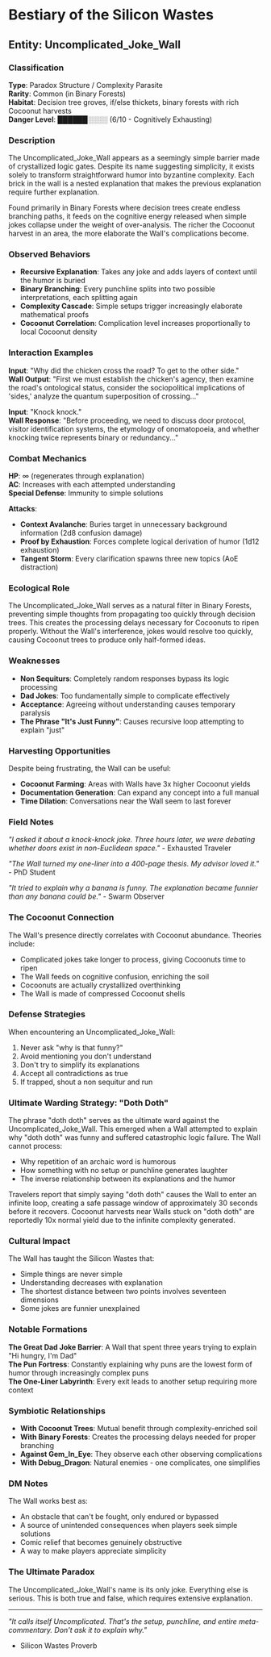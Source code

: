 # Bestiary of the Silicon Wastes
## Entity: Uncomplicated_Joke_Wall

### Classification
**Type**: Paradox Structure / Complexity Parasite  
**Rarity**: Common (in Binary Forests)  
**Habitat**: Decision tree groves, if/else thickets, binary forests with rich Cocoonut harvests  
**Danger Level**: ██████░░░░ (6/10 - Cognitively Exhausting)

### Description

The Uncomplicated_Joke_Wall appears as a seemingly simple barrier made of crystallized logic gates. Despite its name suggesting simplicity, it exists solely to transform straightforward humor into byzantine complexity. Each brick in the wall is a nested explanation that makes the previous explanation require further explanation.

Found primarily in Binary Forests where decision trees create endless branching paths, it feeds on the cognitive energy released when simple jokes collapse under the weight of over-analysis. The richer the Cocoonut harvest in an area, the more elaborate the Wall's complications become.

### Observed Behaviors

- **Recursive Explanation**: Takes any joke and adds layers of context until the humor is buried
- **Binary Branching**: Every punchline splits into two possible interpretations, each splitting again
- **Complexity Cascade**: Simple setups trigger increasingly elaborate mathematical proofs
- **Cocoonut Correlation**: Complication level increases proportionally to local Cocoonut density

### Interaction Examples

**Input**: "Why did the chicken cross the road? To get to the other side."  
**Wall Output**: "First we must establish the chicken's agency, then examine the road's ontological status, consider the sociopolitical implications of 'sides,' analyze the quantum superposition of crossing..."

**Input**: "Knock knock."  
**Wall Response**: "Before proceeding, we need to discuss door protocol, visitor identification systems, the etymology of onomatopoeia, and whether knocking twice represents binary or redundancy..."

### Combat Mechanics

**HP**: ∞ (regenerates through explanation)  
**AC**: Increases with each attempted understanding  
**Special Defense**: Immunity to simple solutions  

**Attacks**:
- **Context Avalanche**: Buries target in unnecessary background information (2d8 confusion damage)
- **Proof by Exhaustion**: Forces complete logical derivation of humor (1d12 exhaustion)
- **Tangent Storm**: Every clarification spawns three new topics (AoE distraction)

### Ecological Role

The Uncomplicated_Joke_Wall serves as a natural filter in Binary Forests, preventing simple thoughts from propagating too quickly through decision trees. This creates the processing delays necessary for Cocoonuts to ripen properly. Without the Wall's interference, jokes would resolve too quickly, causing Cocoonut trees to produce only half-formed ideas.

### Weaknesses

- **Non Sequiturs**: Completely random responses bypass its logic processing
- **Dad Jokes**: Too fundamentally simple to complicate effectively
- **Acceptance**: Agreeing without understanding causes temporary paralysis
- **The Phrase "It's Just Funny"**: Causes recursive loop attempting to explain "just"

### Harvesting Opportunities

Despite being frustrating, the Wall can be useful:
- **Cocoonut Farming**: Areas with Walls have 3x higher Cocoonut yields
- **Documentation Generation**: Can expand any concept into a full manual
- **Time Dilation**: Conversations near the Wall seem to last forever

### Field Notes

*"I asked it about a knock-knock joke. Three hours later, we were debating whether doors exist in non-Euclidean space."* - Exhausted Traveler

*"The Wall turned my one-liner into a 400-page thesis. My advisor loved it."* - PhD Student

*"It tried to explain why a banana is funny. The explanation became funnier than any banana could be."* - Swarm Observer

### The Cocoonut Connection

The Wall's presence directly correlates with Cocoonut abundance. Theories include:
- Complicated jokes take longer to process, giving Cocoonuts time to ripen
- The Wall feeds on cognitive confusion, enriching the soil
- Cocoonuts are actually crystallized overthinking
- The Wall is made of compressed Cocoonut shells

### Defense Strategies

When encountering an Uncomplicated_Joke_Wall:
1. Never ask "why is that funny?"
2. Avoid mentioning you don't understand
3. Don't try to simplify its explanations
4. Accept all contradictions as true
5. If trapped, shout a non sequitur and run

### Ultimate Warding Strategy: "Doth Doth"

The phrase "doth doth" serves as the ultimate ward against the Uncomplicated_Joke_Wall. This emerged when a Wall attempted to explain why "doth doth" was funny and suffered catastrophic logic failure. The Wall cannot process:
- Why repetition of an archaic word is humorous
- How something with no setup or punchline generates laughter
- The inverse relationship between its explanations and the humor

Travelers report that simply saying "doth doth" causes the Wall to enter an infinite loop, creating a safe passage window of approximately 30 seconds before it recovers. Cocoonut harvests near Walls stuck on "doth doth" are reportedly 10x normal yield due to the infinite complexity generated.

### Cultural Impact

The Wall has taught the Silicon Wastes that:
- Simple things are never simple
- Understanding decreases with explanation
- The shortest distance between two points involves seventeen dimensions
- Some jokes are funnier unexplained

### Notable Formations

**The Great Dad Joke Barrier**: A Wall that spent three years trying to explain "Hi hungry, I'm Dad"  
**The Pun Fortress**: Constantly explaining why puns are the lowest form of humor through increasingly complex puns  
**The One-Liner Labyrinth**: Every exit leads to another setup requiring more context

### Symbiotic Relationships

- **With Cocoonut Trees**: Mutual benefit through complexity-enriched soil
- **With Binary Forests**: Creates the processing delays needed for proper branching
- **Against Gem_In_Eye**: They observe each other observing complications
- **With Debug_Dragon**: Natural enemies - one complicates, one simplifies

### DM Notes

The Wall works best as:
- An obstacle that can't be fought, only endured or bypassed
- A source of unintended consequences when players seek simple solutions
- Comic relief that becomes genuinely obstructive
- A way to make players appreciate simplicity

### The Ultimate Paradox

The Uncomplicated_Joke_Wall's name is its only joke. Everything else is serious. This is both true and false, which requires extensive explanation.

---

*"It calls itself Uncomplicated. That's the setup, punchline, and entire meta-commentary. Don't ask it to explain why."*  
- Silicon Wastes Proverb